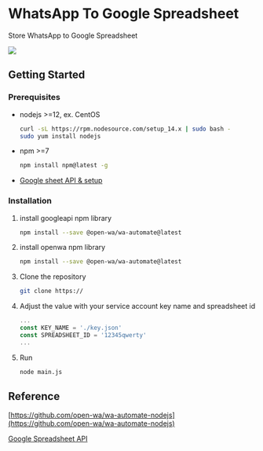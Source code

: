 # WhatsApp To Google Spreadsheet
Store WhatsApp to Google Spreadsheet

![](https://d.alighufron.repl.co/washeet/washeet.png)

## Getting Started

### Prerequisites

* nodejs >=12, 
  ex. CentOS
  ```sh
  curl -sL https://rpm.nodesource.com/setup_14.x | sudo bash -
  sudo yum install nodejs
  ```
* npm >=7
  ```sh
  npm install npm@latest -g
  ```
* [Google sheet API & setup](https://github.com/alighufronid/washeet/blob/master/Google%20Sheet%20Setup.md)

### Installation

1. install googleapi npm library
   ```sh
   npm install --save @open-wa/wa-automate@latest
   ```
2. install openwa npm library
   ```sh
   npm install --save @open-wa/wa-automate@latest
   ```
3. Clone the repository
   ```sh
   git clone https://
   ```
4. Adjust the value with your service account key name and spreadsheet id
   ```js
   ...
   const KEY_NAME = './key.json'
   const SPREADSHEET_ID = '12345qwerty'
   ...
   ```
5. Run
   ```sh
   node main.js
   ```

   
## Reference

[https://github.com/open-wa/wa-automate-nodejs](https://github.com/open-wa/wa-automate-nodejs)

[Google Spreadsheet API](https://developers.google.com/sheets/api)
